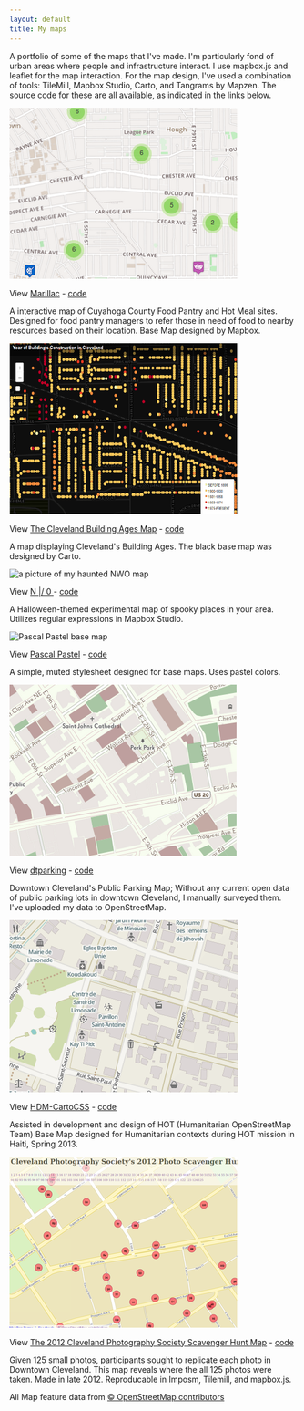```yaml
---
layout: default 
title: My maps
---
```


A portfolio of some of the maps that I've made. I'm particularly fond of urban areas where people and infrastructure interact. 
I use mapbox.js and leaflet for the map interaction. For the map design, I've used a combination of tools: TileMill, Mapbox Studio, Carto, and Tangrams by Mapzen. The source code for these are all available, as indicated in the links below. 


![Marillac, cuyahoga food pantry web map](/images/2015-03-24-marillac-excerpt.png "Marillac, cuyahoga food pantry web map")

View [Marillac](http://skorasaurus.github.io/marillac/) -  [code](https://github.com/skorasaurus/marillac) 
   
A interactive map of Cuyahoga County Food Pantry and Hot Meal sites. Designed for food pantry managers to refer those in need of food to nearby resources based on their location. Base Map designed by Mapbox.

![Cleveland Building Ages Map](/images/2016-01-09-clebuildings-excerpt.png "Ages of Cleveland Buildings")

View [The Cleveland Building Ages Map](clebuildings.html) -  [code](clebuildings.html) 
   
A map displaying Cleveland's Building Ages. The black base map was designed by Carto.

![a picture of my haunted NWO map](http://api.tiles.mapbox.com/v4/skorasaurus.67b7e400/-81.5831,41.1425,8/400x300.png?access_token=pk.eyJ1Ijoic2tvcmFzYXVydXMiLCJhIjoiaEdGTUZWTSJ9.osOC8tWU3bMaNprVNoEu7g "will's Mapbox Map of -81.5831, 41.1425")


View [ N \|/ 0 ](nwo.html) - [code](https://github.com/skorasaurus/nw0.tm2)

A Halloween-themed experimental map of spooky places in your area. Utilizes regular expressions in Mapbox Studio. 


![Pascal Pastel base map](http://api.tiles.mapbox.com/v4/skorasaurus.5eb85050/-81.731,41.4425,13/400x300.png?access_token=pk.eyJ1Ijoic2tvcmFzYXVydXMiLCJhIjoiaEdGTUZWTSJ9.osOC8tWU3bMaNprVNoEu7g "will's Mapbox Map of -81.5831, 41.1425")

View [Pascal Pastel](https://a.tiles.mapbox.com/v4/skorasaurus.j73ni225/page.html?access_token=pk.eyJ1Ijoic2tvcmFzYXVydXMiLCJhIjoiaEdGTUZWTSJ9.osOC8tWU3bMaNprVNoEu7g#15/41.5040/-81.6829) - [code](https://github.com/skorasaurus/pascalpastel.tm2)

A simple, muted stylesheet designed for base maps. Uses pastel colors. 

![downtown cleveland public parking map](/images/2015-03-24-dtparkingexcerpt.png "downtown cleveland public parking map")

View [dtparking](http://skorasaurus.github.io/dtparking/) - [code](https://github.com/skorasaurus/dtparking)

Downtown Cleveland's Public Parking Map; Without any current open data of public parking lots in downtown Cleveland, I manually surveyed them. I've uploaded my data to OpenStreetMap. 

![HOT/HDM ma](/images/2015-03-24-hdm-cartocssexcerpt.png "HOT/HDM map")


View [HDM-CartoCSS](http://www.openstreetmap.org/#map=18/19.66975/-72.12474&layers=H) - [code](https://github.com/hotosm/HDM-CartoCSS/)

Assisted in development and design of HOT (Humanitarian OpenStreetMap Team) Base Map designed for Humanitarian contexts during HOT mission in Haiti, Spring 2013. 

![The CPS map](/images/2015-05-23-cps2012-excerpt.png "cleveland scav map")


View [The 2012 Cleveland Photography Society Scavenger Hunt Map](http://maps.jhfeichtnerfund.com) - [code](https://github.com/skorasaurus/cpsscav2012)

Given 125 small photos, participants sought to replicate each photo in Downtown Cleveland. This map reveals where the all 125 photos were taken. Made in late 2012. Reproducable in Imposm, Tilemill, and mapbox.js.

All Map feature data from [© OpenStreetMap contributors](http://www.openstreetmap.org/copyright)